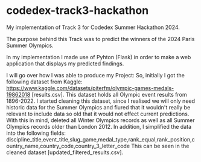 # codedex-track3-hackathon
My implementation of Track 3 for Codedex Summer Hackathon 2024.

The purpose behind this Track was to predict the winners of the 2024 Paris Summer Olympics.

In my implementation I made use of Pyhton (Flask) in order to make a web application that displays my predicted findings.

I will go over how I was able to produce my Project:
So, initially I got the following dataset from Kaggle: https://www.kaggle.com/datasets/piterfm/olympic-games-medals-19862018 [results.csv]. This dataset holds all Olympic event results from 1896-2022.
I started cleaning this dataset, since I realised we will only need historic data for the Summer Olympics and fiured that it wouldn't really be relevant to include data so old that it would not effect current predictions. With this in mind, deleted all Winter Olympics records as well as all Summer Olympics records older than London 2012. In addition, I simplified the data into the following fields:
discipline_title,event_title,slug_game,medal_type,rank_equal,rank_position,country_name,country_code,country_3_letter_code
This can be seen in the cleaned dataset [updated_filtered_results.csv].


